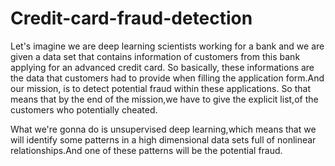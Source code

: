 # Credit-card-fraud-detection

Let's imagine we are deep learning scientists working for a bank and we are given a data set that contains information of customers from this bank applying for an advanced credit card. So basically, these informations are the data that customers had to provide when filling the application form.And our mission, is to detect potential fraud within these applications.
So that means that by the end of the mission,we have to give the explicit list,of the customers who potentially cheated.

What we're gonna do is unsupervised deep learning,which means that we will identify some patterns in a high dimensional data sets full of nonlinear relationships.And one of these patterns will be the potential fraud.
